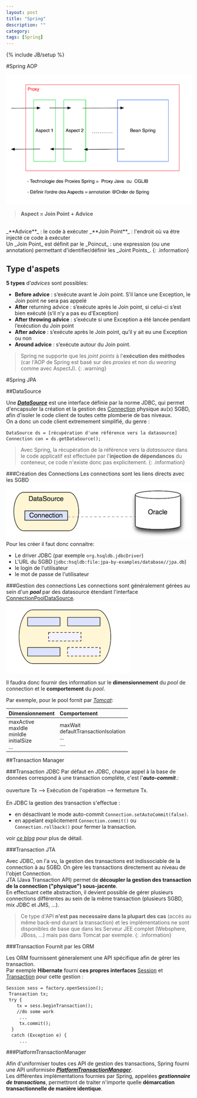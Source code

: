 ```yaml
---
layout: post
title: "Spring"
description: ""
category: 
tags: [Spring]
---
```

{% include JB/setup %}


#Spring AOP

![spring AOP](/assets/images/spring/spring_AOP.png)

>**Aspect = Join Point + Advice**  
<br>
_**Advice**_ : le code à exécuter  
_**Join Point**_ : l'endroit où va être injecté ce code à exécuter  
<br>
Un _Join Point_ est définit par le _Poincut_ : une expression (ou une annotation) permettant d'identifier/définir les _Joint Points_.
{: .information}

## Type d'aspets

**5 types** d’_advices_ sont possibles:

  - **Before advice** : s’exécute avant le Join point. S’il lance une
Exception, le Join point ne sera pas appelé
  - **After** returning advice : s’exécute après le Join point, si celui-ci s’est bien exécuté (s’il n’y a pas eu d'Exception)
  - **After throwing advice** : s’exécute si une Exception a été lancée pendant l’exécution du Join point
  - **After advice** : s’exécute après le Join point, qu’il y ait eu une Exception ou non
  - **Around advice** : s’exécute autour du Join point.

>Spring ne supporte que les _joint points_ à l'**exécution des méthodes** (car l'AOP de Spring est basé sur des _proxies_ et non du _wearing_ comme avec AspectJ).
{: .warning} 

#Spring JPA

##DataSource

Une _**[DataSource](http://docs.oracle.com/javase/7/docs/api/javax/sql/DataSource.html)**_ est une interface définie par la norme JDBC, qui permet d'encapsuler la création et la gestion des [Connection](http://docs.oracle.com/javase/7/docs/api/java/sql/Connection.html) physique au(x) SGBD, afin d'isoler le code client de toutes cette plomberie de bas niveaux.  
On a donc un code client extremement simplifié, du genre :
    
    DataSource ds = [récupération d'une référence vers la datasource]
    Connection con = ds.getDataSource();
    
>Avec Spring, la récupération de la référence vers la _datasource_ dans le code applicatif est effectuée par l'**injection de dépendances** du conteneur, ce code n'existe donc pas explicitement.
{: .information} 

###Création des Connections
Les connections sont les liens directs avec les SGBD
![JEE Datasource : creation des connection AOP](/assets/images/jee/jdbc/datasource_connection_creation.png)
Pour les créer il faut donc connaitre:

  - Le driver JDBC (par exemple `org.hsqldb.jdbcDriver`)
  - L'URL du SGBD (`jdbc:hsqldb:file:jpa-by-examples/database//jpa.db`)
  - le login de l'utilisateur
  - le mot de passe de l'utilisateur

###Gestion des connections
Les connections sont généralement gérées au sein d'un _**pool**_ par des datasource étendant l'interface [ConnectionPoolDataSource](http://docs.oracle.com/javase/7/docs/api/javax/sql/ConnectionPoolDataSource.html). 
![JEE Datasource : creation des connection AOP](/assets/images/jee/jdbc/datasource_connection_gestion.png)
 
Il faudra donc fournir des information sur le **dimensionnement** du _pool_ de connection et le **comportement** du _pool_.  

Par exemple, pour le pool fornit par _[Tomcat](http://tomcat.apache.org/tomcat-7.0-doc/jdbc-pool.html)_:

| Dimensionnement  |  Comportement  | 
|:----------------|:--------------|
|maxActive<br>maxIdle<br>minIdle<br>initialSize<br>...| maxWait<br> defaultTransactionIsolation<br>...<br>.... |


##Transaction Manager

###Transaction JDBC
Par défaut en JDBC, chaque appel à la base de données correspond à une transaction compléte,  c'est l'_**auto-commit**_.:  
<br>
ouverture Tx --> Exécution de l'opération --> fermeture Tx.  
<br>
En JDBC la gestion des transaction s'effectue :

  - en désactivant le mode auto-commit `Connection.setAutoCommit(false)`.
  - en appelant explicitement `Connection.commit()`  ou `Connection.rollback()` pour fermer la transaction.

voir _[ce blog](http://www.mkyong.com/jdbc/jdbc-transaction-example/)_ pour plus de détail.

###Transaction JTA

Avec JDBC, on l'a vu, la gestion des transactions est indissociable de la connection à au SGBD. On gère les transactions directement au niveau de l'objet Connection.  
JTA (Java Transaction API) permet de **découpler la gestion des transaction de la connection ("physique") sous-jacente**.  
En effectuant cette abstraction, il devient possible de gérer plusieurs connections différentes au sein de la même transaction (plusieurs SGBD, mix JDBC et JMS, ...).  

>Ce type d'API **n'est pas necessaire dans la plupart des cas** (accés au même back-end durant la transaction) et les implémentations ne sont disponibles de base que dans les Serveur JEE complet (Websphere, JBoss, ...) mais pas dans Tomcat par exemple. 
{: .information} 

###Transaction Fournit par les ORM

Les ORM fournissent géneralement une API spécifique afin de gérer les transaction.  
Par exemple **Hibernate** fourni **ces propres interfaces** [Session](https://docs.jboss.org/hibernate/orm/4.0/javadocs/org/hibernate/Session.html) et [Transaction](https://docs.jboss.org/hibernate/orm/4.0/javadocs/org/hibernate/Transaction.html) pour cette gestion : 

	Session sess = factory.openSession();
	 Transaction tx;
	 try {
	    tx = sess.beginTransaction();
	    //do some work
	     ...
	     tx.commit();
	  }
	  catch (Exception e) {
	     ...
	 

###PlatformTransactionManager

Afin d'uniformiser toutes ces API de gestion des transactions, Spring fourni une API uniformisée _**[PlatformTransactionManager](http://docs.spring.io/spring/docs/current/javadoc-api/org/springframework/transaction/PlatformTransactionManager.html)**_.  
Les différentes implémentations fournies par Spring, appelées _**gestionnaire de transactions**_, permettront de traiter n'importe quelle **démarcation transactionnelle de manière identique**. 


 
     